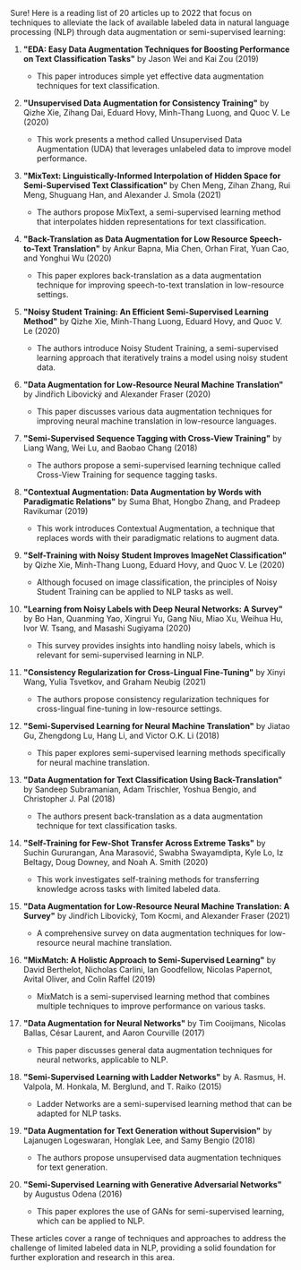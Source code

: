 Sure! Here is a reading list of 20 articles up to 2022 that focus on techniques to alleviate the lack of available labeled data in natural language processing (NLP) through data augmentation or semi-supervised learning:

1. **"EDA: Easy Data Augmentation Techniques for Boosting Performance on Text Classification Tasks"** by Jason Wei and Kai Zou (2019)
   - This paper introduces simple yet effective data augmentation techniques for text classification.

2. **"Unsupervised Data Augmentation for Consistency Training"** by Qizhe Xie, Zihang Dai, Eduard Hovy, Minh-Thang Luong, and Quoc V. Le (2020)
   - This work presents a method called Unsupervised Data Augmentation (UDA) that leverages unlabeled data to improve model performance.

3. **"MixText: Linguistically-Informed Interpolation of Hidden Space for Semi-Supervised Text Classification"** by Chen Meng, Zihan Zhang, Rui Meng, Shuguang Han, and Alexander J. Smola (2021)
   - The authors propose MixText, a semi-supervised learning method that interpolates hidden representations for text classification.

4. **"Back-Translation as Data Augmentation for Low Resource Speech-to-Text Translation"** by Ankur Bapna, Mia Chen, Orhan Firat, Yuan Cao, and Yonghui Wu (2020)
   - This paper explores back-translation as a data augmentation technique for improving speech-to-text translation in low-resource settings.

5. **"Noisy Student Training: An Efficient Semi-Supervised Learning Method"** by Qizhe Xie, Minh-Thang Luong, Eduard Hovy, and Quoc V. Le (2020)
   - The authors introduce Noisy Student Training, a semi-supervised learning approach that iteratively trains a model using noisy student data.

6. **"Data Augmentation for Low-Resource Neural Machine Translation"** by Jindřich Libovický and Alexander Fraser (2020)
   - This paper discusses various data augmentation techniques for improving neural machine translation in low-resource languages.

7. **"Semi-Supervised Sequence Tagging with Cross-View Training"** by Liang Wang, Wei Lu, and Baobao Chang (2018)
   - The authors propose a semi-supervised learning technique called Cross-View Training for sequence tagging tasks.

8. **"Contextual Augmentation: Data Augmentation by Words with Paradigmatic Relations"** by Suma Bhat, Hongbo Zhang, and Pradeep Ravikumar (2019)
   - This work introduces Contextual Augmentation, a technique that replaces words with their paradigmatic relations to augment data.

9. **"Self-Training with Noisy Student Improves ImageNet Classification"** by Qizhe Xie, Minh-Thang Luong, Eduard Hovy, and Quoc V. Le (2020)
   - Although focused on image classification, the principles of Noisy Student Training can be applied to NLP tasks as well.

10. **"Learning from Noisy Labels with Deep Neural Networks: A Survey"** by Bo Han, Quanming Yao, Xingrui Yu, Gang Niu, Miao Xu, Weihua Hu, Ivor W. Tsang, and Masashi Sugiyama (2020)
    - This survey provides insights into handling noisy labels, which is relevant for semi-supervised learning in NLP.

11. **"Consistency Regularization for Cross-Lingual Fine-Tuning"** by Xinyi Wang, Yulia Tsvetkov, and Graham Neubig (2021)
    - The authors propose consistency regularization techniques for cross-lingual fine-tuning in low-resource settings.

12. **"Semi-Supervised Learning for Neural Machine Translation"** by Jiatao Gu, Zhengdong Lu, Hang Li, and Victor O.K. Li (2018)
    - This paper explores semi-supervised learning methods specifically for neural machine translation.

13. **"Data Augmentation for Text Classification Using Back-Translation"** by Sandeep Subramanian, Adam Trischler, Yoshua Bengio, and Christopher J. Pal (2018)
    - The authors present back-translation as a data augmentation technique for text classification tasks.

14. **"Self-Training for Few-Shot Transfer Across Extreme Tasks"** by Suchin Gururangan, Ana Marasović, Swabha Swayamdipta, Kyle Lo, Iz Beltagy, Doug Downey, and Noah A. Smith (2020)
    - This work investigates self-training methods for transferring knowledge across tasks with limited labeled data.

15. **"Data Augmentation for Low-Resource Neural Machine Translation: A Survey"** by Jindřich Libovický, Tom Kocmi, and Alexander Fraser (2021)
    - A comprehensive survey on data augmentation techniques for low-resource neural machine translation.

16. **"MixMatch: A Holistic Approach to Semi-Supervised Learning"** by David Berthelot, Nicholas Carlini, Ian Goodfellow, Nicolas Papernot, Avital Oliver, and Colin Raffel (2019)
    - MixMatch is a semi-supervised learning method that combines multiple techniques to improve performance on various tasks.

17. **"Data Augmentation for Neural Networks"** by Tim Cooijmans, Nicolas Ballas, César Laurent, and Aaron Courville (2017)
    - This paper discusses general data augmentation techniques for neural networks, applicable to NLP.

18. **"Semi-Supervised Learning with Ladder Networks"** by A. Rasmus, H. Valpola, M. Honkala, M. Berglund, and T. Raiko (2015)
    - Ladder Networks are a semi-supervised learning method that can be adapted for NLP tasks.

19. **"Data Augmentation for Text Generation without Supervision"** by Lajanugen Logeswaran, Honglak Lee, and Samy Bengio (2018)
    - The authors propose unsupervised data augmentation techniques for text generation.

20. **"Semi-Supervised Learning with Generative Adversarial Networks"** by Augustus Odena (2016)
    - This paper explores the use of GANs for semi-supervised learning, which can be applied to NLP.

These articles cover a range of techniques and approaches to address the challenge of limited labeled data in NLP, providing a solid foundation for further exploration and research in this area.